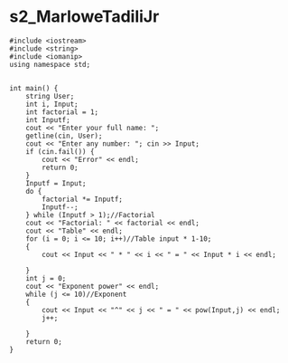 # s2_MarloweTadiliJr

	#include <iostream>
	#include <string>
	#include <iomanip>
	using namespace std;


	int main() {
		string User;
		int i, Input;
		int factorial = 1;
		int Inputf;
		cout << "Enter your full name: ";
		getline(cin, User);
		cout << "Enter any number: "; cin >> Input;
		if (cin.fail()) {
			cout << "Error" << endl;
			return 0;
		}
		Inputf = Input;
		do {
			factorial *= Inputf;
			Inputf--;
		} while (Inputf > 1);//Factorial
		cout << "Factorial: " << factorial << endl;
		cout << "Table" << endl;
		for (i = 0; i <= 10; i++)//Table input * 1-10;
		{
			cout << Input << " * " << i << " = " << Input * i << endl;

		}
		int j = 0;
		cout << "Exponent power" << endl;
		while (j <= 10)//Exponent
		{
			cout << Input << "^" << j << " = " << pow(Input,j) << endl;
			j++;

		}
		return 0;
	}
